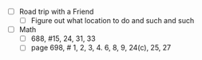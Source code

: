 - [ ] Road trip with a Friend
	- [ ] Figure out what location to do and such and such
- [ ] Math
	- [ ] 688, #15, 24, 31, 33
	- [ ] page 698, # 1, 2, 3, 4. 6, 8, 9, 24(c), 25, 27
